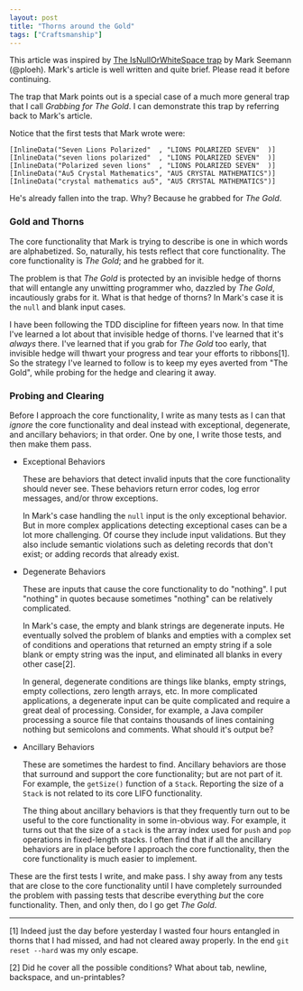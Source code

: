 ```yaml
---
layout: post
title: "Thorns around the Gold"
tags: ["Craftsmanship"]
---
```

This article was inspired by [The IsNullOrWhiteSpace trap](http://blog.ploeh.dk/2014/11/18/the-isnullorwhitespace-trap/) by Mark Seemann (@ploeh).  Mark's article is well written and quite brief.  Please read it before continuing.

The trap that Mark points out is a special case of a much more general trap that I call _Grabbing for The Gold_.  I can demonstrate this trap by referring back to Mark's article.  

Notice that the first tests that Mark wrote were: 

    [InlineData("Seven Lions Polarized"  , "LIONS POLARIZED SEVEN"  )]
    [InlineData("seven lions polarized"  , "LIONS POLARIZED SEVEN"  )]
    [InlineData("Polarized seven lions"  , "LIONS POLARIZED SEVEN"  )]
    [InlineData("Au5 Crystal Mathematics", "AU5 CRYSTAL MATHEMATICS")]
    [InlineData("crystal mathematics au5", "AU5 CRYSTAL MATHEMATICS")]

He's already fallen into the trap.  Why?  Because he grabbed for _The Gold_.

### Gold and Thorns
The core functionality that Mark is trying to describe is one in which words are alphabetized.  So, naturally, his tests reflect that core functionality.  The core functionality is _The Gold_; and he grabbed for it.  

The problem is that _The Gold_ is protected by an invisible hedge of thorns that will entangle any unwitting programmer who, dazzled by _The Gold_, incautiously grabs for it.  What is that hedge of thorns?  In Mark's case it is the `null` and blank input cases.

I have been following the TDD discipline for fifteen years now.  In that time I've learned a lot about that invisible hedge of thorns.  I've learned that it's _always_ there.  I've learned that if you grab for _The Gold_ too early, that invisible hedge will thwart your progress and tear your efforts to ribbons[1].  So the strategy I've learned to follow is to keep my eyes averted from "The Gold", while probing for the hedge and clearing it away.  

### Probing and Clearing
Before I approach the core functionality, I write as many tests as I can that _ignore_ the core functionality and deal instead with exceptional, degenerate, and ancillary behaviors; in that order.  One by one, I write those tests, and then make them pass.  

 * Exceptional Behaviors

    These are behaviors that detect invalid inputs that the core functionality should never see.  These behaviors return error codes, log error messages, and/or throw exceptions.  

    In Mark's case handling the `null` input is the only exceptional behavior.  But in more complex applications detecting exceptional cases can be a lot more challenging.  Of course they include input validations.  But they also include semantic violations such as deleting records that don't exist; or adding records that already exist.

 * Degenerate Behaviors

    These are inputs that cause the core functionality to do "nothing".  I put "nothing" in quotes because sometimes "nothing" can be relatively complicated.  

   In Mark's case, the empty and blank strings are degenerate inputs.  He eventually solved the problem of blanks and empties with a complex set of conditions and operations that returned an empty string if a sole blank or empty string was the input, and eliminated all blanks in every other case[2].

    In general, degenerate conditions are things like blanks, empty strings, empty collections, zero length arrays, etc.  In more complicated applications, a degenerate input can be quite complicated and require a great deal of processing.  Consider, for example, a Java compiler processing a source file that contains thousands of lines containing nothing but semicolons and comments.  What should it's output be?

 * Ancillary Behaviors

    These are sometimes the hardest to find.  Ancillary behaviors are those that surround and support the core functionality; but are not part of it.  For example, the `getSize()` function of a `Stack`.  Reporting the size of a `Stack` is not related to its core LIFO functionality.  

   The thing about ancillary behaviors is that they frequently turn out to be useful to the core functionality in some in-obvious way.  For example, it turns out that the size of a `stack` is the array index used for `push` and `pop` operations in fixed-length stacks.  I often find that if all the ancillary behaviors are in place before I approach the core functionality, then the core functionality is much easier to implement. 

These are the first tests I write, and make pass.  I shy away from any tests that are close to the core functionality until I have completely surrounded the problem with passing tests that describe everything _but_ the core functionality.  Then, and only then, do I go get _The Gold_.

-------------
[1] Indeed just the day before yesterday I wasted four hours entangled in thorns that I had missed, and had not cleared away properly.  In the end `git reset --hard` was my only escape.

[2] Did he cover all the possible conditions?  What about tab, newline, backspace, and un-printables?